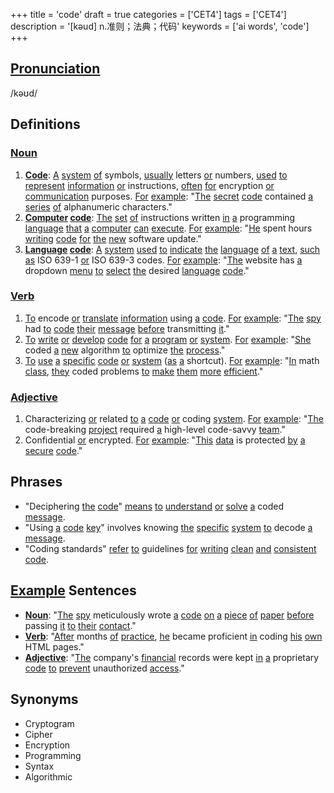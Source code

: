 +++
title = 'code'
draft = true
categories = ['CET4']
tags = ['CET4']
description = '[kəud] n.准则；法典；代码'
keywords = ['ai words', 'code']
+++

## [Pronunciation](/post/pronunciation/)
/kəʊd/

## Definitions
### [Noun](/post/noun/)
1. **[Code](/post/code/)**: [A](/post/a/) [system](/post/system/) [of](/post/of/) symbols, [usually](/post/usually/) letters [or](/post/or/) numbers, [used](/post/used/) [to](/post/to/) [represent](/post/represent/) [information](/post/information/) [or](/post/or/) instructions, [often](/post/often/) [for](/post/for/) encryption [or](/post/or/) [communication](/post/communication/) purposes. [For](/post/for/) [example](/post/example/): "[The](/post/the/) [secret](/post/secret/) [code](/post/code/) contained [a](/post/a/) [series](/post/series/) [of](/post/of/) alphanumeric characters."
2. **[Computer](/post/computer/) [code](/post/code/)**: [The](/post/the/) [set](/post/set/) [of](/post/of/) instructions written [in](/post/in/) [a](/post/a/) programming [language](/post/language/) [that](/post/that/) [a](/post/a/) [computer](/post/computer/) [can](/post/can/) [execute](/post/execute/). [For](/post/for/) [example](/post/example/): "[He](/post/he/) spent hours [writing](/post/writing/) [code](/post/code/) [for](/post/for/) [the](/post/the/) [new](/post/new/) software update."
3. **[Language](/post/language/) [code](/post/code/)**: [A](/post/a/) [system](/post/system/) [used](/post/used/) [to](/post/to/) [indicate](/post/indicate/) [the](/post/the/) [language](/post/language/) [of](/post/of/) [a](/post/a/) [text](/post/text/), [such](/post/such/) [as](/post/as/) ISO 639-1 [or](/post/or/) ISO 639-3 codes. [For](/post/for/) [example](/post/example/): "[The](/post/the/) website has [a](/post/a/) dropdown [menu](/post/menu/) [to](/post/to/) [select](/post/select/) [the](/post/the/) desired [language](/post/language/) [code](/post/code/)."

### [Verb](/post/verb/)
1. [To](/post/to/) encode [or](/post/or/) [translate](/post/translate/) [information](/post/information/) using [a](/post/a/) [code](/post/code/). [For](/post/for/) [example](/post/example/): "[The](/post/the/) [spy](/post/spy/) had [to](/post/to/) [code](/post/code/) [their](/post/their/) [message](/post/message/) [before](/post/before/) transmitting [it](/post/it/)."
2. [To](/post/to/) [write](/post/write/) [or](/post/or/) [develop](/post/develop/) [code](/post/code/) [for](/post/for/) [a](/post/a/) [program](/post/program/) [or](/post/or/) [system](/post/system/). [For](/post/for/) [example](/post/example/): "[She](/post/she/) coded [a](/post/a/) [new](/post/new/) algorithm [to](/post/to/) optimize [the](/post/the/) [process](/post/process/)."
3. [To](/post/to/) [use](/post/use/) [a](/post/a/) [specific](/post/specific/) [code](/post/code/) [or](/post/or/) [system](/post/system/) ([as](/post/as/) [a](/post/a/) shortcut). [For](/post/for/) [example](/post/example/): "[In](/post/in/) math [class](/post/class/), [they](/post/they/) coded problems [to](/post/to/) [make](/post/make/) [them](/post/them/) [more](/post/more/) [efficient](/post/efficient/)."

### [Adjective](/post/adjective/)
1. Characterizing [or](/post/or/) related [to](/post/to/) [a](/post/a/) [code](/post/code/) [or](/post/or/) coding [system](/post/system/). [For](/post/for/) [example](/post/example/): "[The](/post/the/) code-breaking [project](/post/project/) required [a](/post/a/) high-level code-savvy [team](/post/team/)."
2. Confidential [or](/post/or/) encrypted. [For](/post/for/) [example](/post/example/): "[This](/post/this/) [data](/post/data/) is protected [by](/post/by/) [a](/post/a/) [secure](/post/secure/) [code](/post/code/)."

## Phrases
- "Deciphering [the](/post/the/) [code](/post/code/)" [means](/post/means/) [to](/post/to/) [understand](/post/understand/) [or](/post/or/) [solve](/post/solve/) [a](/post/a/) coded [message](/post/message/).
- "Using [a](/post/a/) [code](/post/code/) [key](/post/key/)" involves knowing [the](/post/the/) [specific](/post/specific/) [system](/post/system/) [to](/post/to/) decode [a](/post/a/) [message](/post/message/).
- "Coding standards" [refer](/post/refer/) [to](/post/to/) guidelines [for](/post/for/) [writing](/post/writing/) [clean](/post/clean/) [and](/post/and/) [consistent](/post/consistent/) [code](/post/code/).

## [Example](/post/example/) Sentences
- **[Noun](/post/noun/)**: "[The](/post/the/) [spy](/post/spy/) meticulously wrote [a](/post/a/) [code](/post/code/) [on](/post/on/) [a](/post/a/) [piece](/post/piece/) [of](/post/of/) [paper](/post/paper/) [before](/post/before/) passing [it](/post/it/) [to](/post/to/) [their](/post/their/) [contact](/post/contact/)."
- **[Verb](/post/verb/)**: "[After](/post/after/) months [of](/post/of/) [practice](/post/practice/), [he](/post/he/) became proficient [in](/post/in/) coding [his](/post/his/) [own](/post/own/) HTML pages."
- **[Adjective](/post/adjective/)**: "[The](/post/the/) company's [financial](/post/financial/) records were kept [in](/post/in/) [a](/post/a/) proprietary [code](/post/code/) [to](/post/to/) [prevent](/post/prevent/) unauthorized [access](/post/access/)."

## Synonyms
- Cryptogram
- Cipher
- Encryption
- Programming
- Syntax
- Algorithmic
